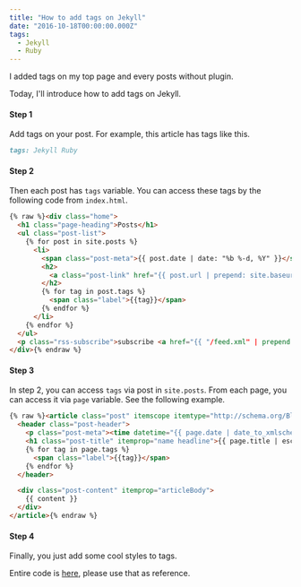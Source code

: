 ```yaml
---
title: "How to add tags on Jekyll"
date: "2016-10-18T00:00:00.000Z"
tags:
  - Jekyll
  - Ruby
---
```

I added tags on my top page and every posts without plugin.

Today, I'll introduce how to add tags on Jekyll.

#### **Step 1**
Add tags on your post.
For example, this article has tags like this.

```md
tags: Jekyll Ruby
```

#### **Step 2**
Then each post has `tags` variable.
You can access these tags by the following code from `index.html`.

```html
{% raw %}<div class="home">
  <h1 class="page-heading">Posts</h1>
  <ul class="post-list">
    {% for post in site.posts %}
      <li>
        <span class="post-meta">{{ post.date | date: "%b %-d, %Y" }}</span>
        <h2>
          <a class="post-link" href="{{ post.url | prepend: site.baseurl }}">{{ post.title | escape }}</a>
        </h2>
        {% for tag in post.tags %}
          <span class="label">{{tag}}</span>
        {% endfor %}
      </li>
    {% endfor %}
  </ul>
  <p class="rss-subscribe">subscribe <a href="{{ "/feed.xml" | prepend: site.baseurl }}">via RSS</a></p>
</div>{% endraw %}
```

#### **Step 3**
In step 2, you can access `tags` via post in `site.posts`.
From each page, you can access it via `page` variable.
See the following example.

```html
{% raw %}<article class="post" itemscope itemtype="http://schema.org/BlogPosting">
  <header class="post-header">
    <p class="post-meta"><time datetime="{{ page.date | date_to_xmlschema }}" itemprop="datePublished">{{ page.date | date: "%b %-d, %Y" }}</time></p>
    <h1 class="post-title" itemprop="name headline">{{ page.title | escape }}</h1>
    {% for tag in page.tags %}
      <span class="label">{{tag}}</span>
    {% endfor %}
  </header>

  <div class="post-content" itemprop="articleBody">
    {{ content }}
  </div>
</article>{% endraw %}
```

#### **Step 4**
Finally, you just add some cool styles to tags.

Entire code is [here](https://github.com/saitoxu/saitoxu.github.io),
please use that as reference.
